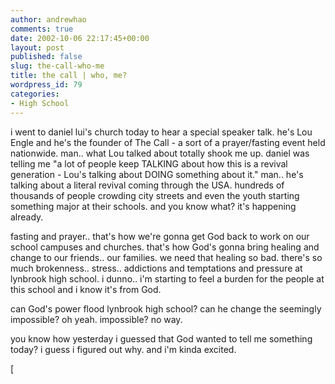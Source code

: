 ```yaml
---
author: andrewhao
comments: true
date: 2002-10-06 22:17:45+00:00
layout: post
published: false
slug: the-call-who-me
title: the call | who, me?
wordpress_id: 79
categories:
- High School
---
```


i went to daniel lui's church today to hear a special speaker talk. he's Lou Engle and he's the founder of The Call - a sort of a prayer/fasting event held nationwide. man.. what Lou talked about totally shook me up. daniel was telling me "a lot of people keep TALKING about how this is a revival generation - Lou's talking about DOING something about it." man.. he's talking about a literal revival coming through the USA. hundreds of thousands of people crowding city streets and even the youth starting something major at their schools. and you know what? it's happening already.

fasting and prayer.. that's how we're gonna get God back to work on our school campuses and churches. that's how God's gonna bring healing and change to our friends.. our families. we need that healing so bad. there's so much brokenness.. stress.. addictions and temptations and pressure at lynbrook high school. i dunno.. i'm starting to feel a burden for the people at this school and i know it's from God.

can God's power flood lynbrook high school? can he change the seemingly impossible? oh yeah. impossible? no way.

you know how yesterday i guessed that God wanted to tell me something today? i guess i figured out why. and i'm kinda excited.

[
